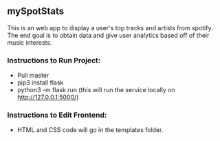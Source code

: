 ## mySpotStats

This is an web app to display a user's top tracks and artists from spotify. The end goal is to obtain data and give user analytics based off of their music interests.

### Instructions to Run Project:

* Pull master
* pip3 install flask
* python3 -m flask run (this will run the service locally on http://127.0.0.1:5000/)

### Instructions to Edit Frontend:

* HTML and CSS code will go in the templates folder.
